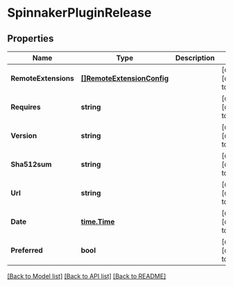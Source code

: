 # SpinnakerPluginRelease

## Properties
Name | Type | Description | Notes
------------ | ------------- | ------------- | -------------
**RemoteExtensions** | [**[]RemoteExtensionConfig**](RemoteExtensionConfig.md) |  | [optional] [default to null]
**Requires** | **string** |  | [optional] [default to null]
**Version** | **string** |  | [optional] [default to null]
**Sha512sum** | **string** |  | [optional] [default to null]
**Url** | **string** |  | [optional] [default to null]
**Date** | [**time.Time**](time.Time.md) |  | [optional] [default to null]
**Preferred** | **bool** |  | [optional] [default to null]

[[Back to Model list]](../README.md#documentation-for-models) [[Back to API list]](../README.md#documentation-for-api-endpoints) [[Back to README]](../README.md)


